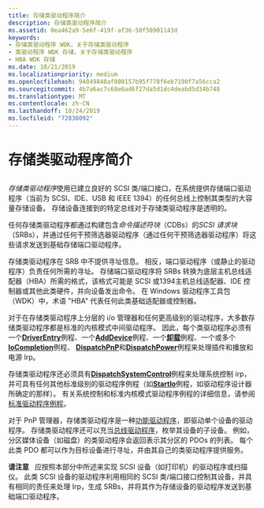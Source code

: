```yaml
---
title: 存储类驱动程序简介
description: 存储类驱动程序简介
ms.assetid: 0ea462a9-5e6f-419f-af36-50f50901143d
keywords:
- 存储类驱动程序 WDK，关于存储类驱动程序
- 类驱动程序 WDK 存储，关于存储类驱动程序
- HBA WDK 存储
ms.date: 10/21/2019
ms.localizationpriority: medium
ms.openlocfilehash: 94049848af080157b95f778f6eb7190f7a56cca2
ms.sourcegitcommit: 4b7a6ac7c68e6ad6f27da5d1dc4deabd5d34b748
ms.translationtype: MT
ms.contentlocale: zh-CN
ms.lasthandoff: 10/24/2019
ms.locfileid: "72838092"
---
```

# <a name="introduction-to-storage-class-drivers"></a>存储类驱动程序简介

## <span id="ddk_introduction_to_storage_class_drivers_kg"></span><span id="DDK_INTRODUCTION_TO_STORAGE_CLASS_DRIVERS_KG"></span>

*存储类驱动程序*使用已建立良好的 SCSI 类/端口接口，在系统提供存储端口驱动程序（当前为 SCSI、IDE、USB 和 IEEE 1394）的任何总线上控制其类型的大容量存储设备。 存储设备连接到的特定总线对于存储类驱动程序是透明的。

任何存储类驱动程序都通过构建包含*命令描述符块*（CDBs）的*SCSI 请求块*（SRBs），并通过任何干预筛选器驱动程序（通过任何干预筛选器驱动程序）将这些请求发送到基础存储端口驱动程序。

存储类驱动程序在 SRB 中不提供寻址信息。 相反，端口驱动程序（或静止的驱动程序）负责任何所需的寻址。 存储端口驱动程序将 SRBs 转换为底层主机总线适配器（HBA）所需的格式，该格式可能是 SCSI 或1394主机总线适配器、IDE 控制器或其他此类硬件，并向设备发出命令。 在 Windows 驱动程序工具包（WDK）中，术语 "HBA" 代表任何此类基础适配器或控制器。

对于在存储类驱动程序上分层的 i/o 管理器和任何更高级别的驱动程序，大多数存储类驱动程序都是标准的内核模式中间驱动程序。 因此，每个类驱动程序必须有一个[**DriverEntry**](https://docs.microsoft.com/windows-hardware/drivers/ddi/wdm/nc-wdm-driver_initialize)例程、一个[**AddDevice**](https://docs.microsoft.com/windows-hardware/drivers/ddi/wdm/nc-wdm-driver_add_device)例程、一个[**卸载**](https://docs.microsoft.com/windows-hardware/drivers/ddi/wdm/nc-wdm-driver_unload)例程、一个或多个[**IoCompletion**](https://docs.microsoft.com/windows-hardware/drivers/ddi/wdm/nc-wdm-io_completion_routine)例程、 [**DispatchPnP**](https://docs.microsoft.com/windows-hardware/drivers/ddi/wdm/nc-wdm-driver_dispatch)和[**DispatchPower**](https://docs.microsoft.com/windows-hardware/drivers/ddi/wdm/nc-wdm-driver_dispatch)例程来处理插件和播放和电源 Irp。

存储类驱动程序还必须具有[**DispatchSystemControl**](https://docs.microsoft.com/windows-hardware/drivers/ddi/wdm/nc-wdm-driver_dispatch)例程来处理系统控制 irp，并可具有任何其他标准级别的驱动程序例程（如[**StartIo**](https://docs.microsoft.com/windows-hardware/drivers/ddi/wdm/nc-wdm-driver_startio)例程，如驱动程序设计器所确定的那样）。 有关系统控制和标准内核模式驱动程序例程的详细信息，请参阅[标准驱动程序例程](https://docs.microsoft.com/windows-hardware/drivers/kernel/introduction-to-standard-driver-routines)。

对于 PnP 管理器，存储类驱动程序是一种[功能驱动程序](https://docs.microsoft.com/windows-hardware/drivers/kernel/function-drivers)，即驱动单个设备的驱动程序。 存储类驱动程序还可以充当[总线驱动程序](https://docs.microsoft.com/windows-hardware/drivers/kernel/bus-drivers)，枚举其设备的子设备。 例如，分区媒体设备（如磁盘）的类驱动程序会返回表示其分区的 PDOs 的列表。 每个此类 PDO 都可以作为目标设备进行寻址，并由其自己的类驱动程序提供服务。

**请注意**   应按照本部分中所述来实现 SCSI 设备（如打印机）的驱动程序或扫描仪。 此类 SCSI 设备的驱动程序利用相同的 SCSI 类/端口接口控制其设备，并具有相同的责任来处理 Irp，生成 SRBs，并将其作为存储设备的驱动程序发送到基础端口驱动程序。
